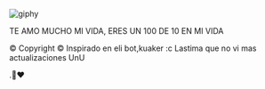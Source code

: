 
![giphy](https://user-images.githubusercontent.com/79174165/124191131-9fd5d100-dac3-11eb-9cd0-1b055111044c.gif)


TE AMO MUCHO MI VIDA, ERES UN 100 DE 10 EN MI VIDA

© Copyright ©️
Inspirado en eli bot,kuaker :c  Lastima que no vi mas actualizaciones UnU

.💞❤️
